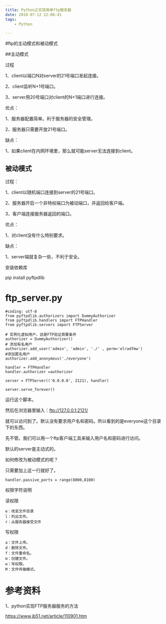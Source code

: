 ```yaml
---
title: Python之实现简单ftp服务器
date: 2018-07-12 22:06:41
tags:
	- Python

---
```




#ftp的主动模式和被动模式

##主动模式

过程

1、client以端口N对server的21号端口发起连接。

2、client监听N+1号端口。

3、server用20号端口对client的N+1端口进行连接。

优点：

1、服务器配置简单。利于服务器的安全管理。

2、服务器只需要开放21号端口。

缺点：

1、如果client在内网环境里，那么就可能server无法连接到client。

## 被动模式

过程：

1、client以随机端口连接到server的21号端口。

2、服务器开启一个非特权端口为被动端口，并返回给客户端。

3、客户端连接服务器返回的端口。

优点：

1、对client没有什么特别要求。

缺点：

1、server端就复杂一些，不利于安全。



安装依赖库

pip install pyftpdlib



# ftp_server.py

```
#coding: utf-8
from pyftpdlib.authorizers import DummyAuthorizer
from pyftpdlib.handlers import FTPHandler
from pyftpdlib.servers import FTPServer

# 实例化虚拟用户，这是FTP验证首要条件
authorizer = DummyAuthorizer()
# 添加有名用户
authorizer.add_user('admin', 'admin', './' , perm='elradfmw')
#添加匿名用户
authorizer.add_anonymous('./everyone')

handler = FTPHandler
handler.authorizer =authorizer

server = FTPServer(('0.0.0.0', 2121), handler)

server.serve_forever()
```

运行这个脚本。

然后在浏览器里输入：ftp://127.0.0.1:2121/

就可以访问到了。默认没有要求用户名和密码。所以看到的是everyone这个目录下的东西。

先不管。我们可以用一个ftp客户端工具来输入用户名和密码进行访问。

默认的server是主动式的。

如何修改为被动模式的呢？

只需要加上这一行就好了。

```
handler.passive_ports = range(8000,8100)
```



权限字符说明

读权限

```
e：改变文件目录
l：列出文件。
r：从服务器接受文件

```

写权限

```
a：文件上传。
d：删除文件。
f：文件重命名。
m：创建文件。
w：写权限。
M：文件传输模式。
```



# 参考资料

1、python实现FTP服务器服务的方法

https://www.jb51.net/article/110901.htm